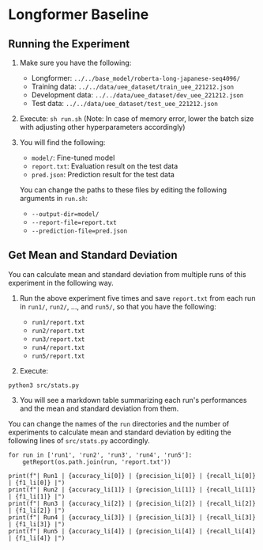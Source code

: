 # Longformer Baseline

## Running the Experiment

1. Make sure you have the following:
    - Longformer: `../../base_model/roberta-long-japanese-seq4096/`
    - Training data: `../../data/uee_dataset/train_uee_221212.json`
    - Development data: `../../data/uee_dataset/dev_uee_221212.json`
    - Test data: `../../data/uee_dataset/test_uee_221212.json`
2. Execute: `sh run.sh` (Note: In case of memory error, lower the batch size with adjusting other hyperparameters accordingly)
3. You will find the following:
    - `model/`: Fine-tuned model
    - `report.txt`: Evaluation result on the test data
    - `pred.json`: Prediction result for the test data

    You can change the paths to these files
    by editing the following arguments in `run.sh`:
    - `--output-dir=model/`
    - `--report-file=report.txt`
    - `--prediction-file=pred.json`

## Get Mean and Standard Deviation

You can calculate mean and standard deviation
from multiple runs of this experiment in the following way.

1. Run the above experiment five times and save `report.txt`
from each run in `run1/`, `run2/`, ..., and `run5/`, so that
you have the following:

    - `run1/report.txt`
    - `run2/report.txt`
    - `run3/report.txt`
    - `run4/report.txt`
    - `run5/report.txt`

2. Execute:
```python3
python3 src/stats.py
```

3. You will see a markdown table summarizing each run's performances
and the mean and standard deviation from them.

You can change the names of the `run` directories and
the number of experiments to calculate mean and standard deviation
by editing the following lines of `src/stats.py` accordingly.

```python3
for run in ['run1', 'run2', 'run3', 'run4', 'run5']:
    getReport(os.path.join(run, 'report.txt'))
```

```python3
print(f"| Run1 | {accuracy_li[0]} | {precision_li[0]} | {recall_li[0]} | {f1_li[0]} |")
print(f"| Run2 | {accuracy_li[1]} | {precision_li[1]} | {recall_li[1]} | {f1_li[1]} |")
print(f"| Run3 | {accuracy_li[2]} | {precision_li[2]} | {recall_li[2]} | {f1_li[2]} |")
print(f"| Run4 | {accuracy_li[3]} | {precision_li[3]} | {recall_li[3]} | {f1_li[3]} |")
print(f"| Run5 | {accuracy_li[4]} | {precision_li[4]} | {recall_li[4]} | {f1_li[4]} |")
```
